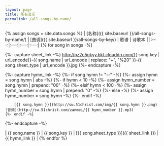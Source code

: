 ```yaml
---
layout: page
title: 所有音乐
permalink: /all-songs-by-name/
---
```


{% assign songs = site.data.songs %}
| [名称]({{ site.baseurl }}/all-songs-by-name/) | [曲调]({{ site.baseurl }}/all-songs-by-key/) | 歌谱 | 诗歌本 |
|:---:|:---:|:---:|:---:|
{% for song in songs -%}

{%- capture sheet_link -%}
http://pz2c5nkyy.bkt.clouddn.com/{{ song.key | url_encode}}-{{ song.name | url_encode | replace: "+", "%20" }}-{{ song.sheet_type | url_encode }}.jpg
{%- endcapture -%}

{%- capture hymn_link -%}
    {%- if song.hymn != "--" -%}
        {%- assign hymn = song.hymn | abs -%}
        {%- if hymn < 10 -%}
            {%- assign hymn_number = song.hymn | prepend: "00" -%}
        {%- elsif hymn < 100 -%}
            {%- assign hymn_number = song.hymn | prepend: "0" -%}
        {%- else -%}
            {%- assign hymn_number = song.hymn -%}
        {%- endif -%}

        [{{ song.hymn }}](http://sw.51christ.com/img/{{ song.hymn }}.png) [音频](http://sw.51christ.com/zanmei/{{ hymn_number }}.mp3)
    {%- endif -%}
{%- endcapture -%}

| {{ song.name }} | {{ song.key }} | [{{ song.sheet_type }}]({{ sheet_link }}) | {{ hymn_link }} |
{% endfor %}
